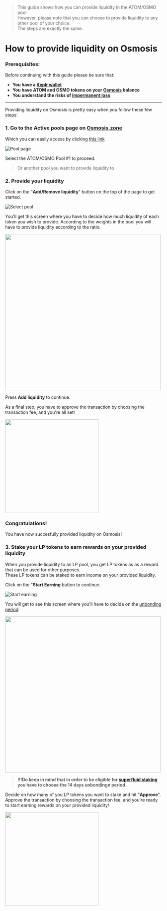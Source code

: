   > This guide shows how you can provide liquidity in the ATOM/OSMO pool. <br>
  > However, please note that you can choose to provide liquidity to any other pool of your choice. <br>
  > The steps are exactly the same.

# How to provide liquidity on Osmosis

### Prerequisites:

Before continuing with this guide please be sure that:

- **You have a [Keplr wallet](How_to_create_a_Keplr_wallet.md)**
- **You have ATOM and OSMO tokens on your [Osmosis](https://app.osmosis.zone/pools) balance**
- **You understand the risks of [impermanent loss](Impermanent_loss.md)**

***

Providing liquidity on Osmosis is pretty easy when you follow these few steps:

### **1.  Go to the Active pools page on [Osmosis.zone](https://app.osmosis.zone/pools)**

Which you can easily access by clicking [this link](https://app.osmosis.zone/pools)

![Pool page](https://user-images.githubusercontent.com/95366163/158575423-06079da8-e0c8-4af7-a8aa-56cf952d2a6a.png)

Select the ATOM/OSMO Pool #1 to proceed.
  > Or another pool you want to provide liquidity to

### **2.  Provide your liquidity**

Click on the "**Add/Remove liquidity**" button on the top of the page to get started.

![Select pool](https://user-images.githubusercontent.com/95366163/158576785-69aa9be0-26a3-432a-870e-1a3d57e37dab.png)

You'll get this screen where you have to decide how much liquidity of each token you wish to provide.
According to the weights in the pool you will have to provide liquidity according to the ratio. 

<img width="500" src="https://user-images.githubusercontent.com/95366163/158577727-06010aa3-c877-44fe-a051-f2d53814e4d0.png">

Press **Add liquidity** to continue. <br>

As a final step, you have to approve the transaction by choosing the transaction fee, and you're all set!

<img width="300" src="https://user-images.githubusercontent.com/95366163/158580140-3542f0e7-6f50-462f-9f5b-3fa059be16ae.png">

### **Congratulations!** 
You have now succesfully provided liquidity on Osmosis!

### **3.  Stake your LP tokens to earn rewards on your provided liquidity**

When you provide liquidity to an LP pool, you get LP tokens as as a reward that can be used for other purposes. <br>
These LP tokens can be staked to earn income on your provided liquidity.

Click on the "**Start Earning** button to continue.

![Start earning](https://user-images.githubusercontent.com/95366163/158588306-6c35a6ab-8926-4915-a671-5a9ef7c302e0.png)

You will get to see this screen where you'll have to decide on the [unbonding period](Unbonding_period.md).

<img width="500" src="https://user-images.githubusercontent.com/95366163/158589147-8a64de11-3c60-4e2b-acac-40db185680f8.png">

 > **!!!Do keep in mind that in order to be eligible for [superfluid staking](How_to_use_superfluid_staking.md) you have to choose the 14 days unbondingn period**

Decide on how many of you LP tokens you want to stake and hit "**Approve**". <br>
Approve the transaction by choosing the transaction fee, and you're ready to start earning rewards on your provided liquidity!

<img width="300" src="https://user-images.githubusercontent.com/95366163/158590483-3bfd5bda-f6b4-441e-97de-97db1743d652.png">



